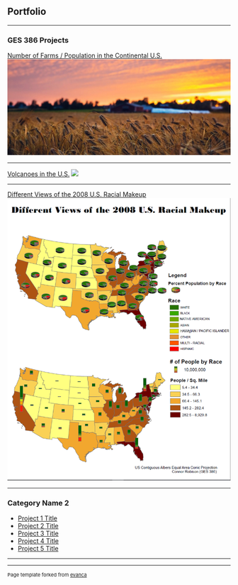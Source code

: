 ## Portfolio

---

### GES 386 Projects 

[Number of Farms / Population in the Continental U.S.](/Project/Project1)
<img src="images/rye_field_at_sunset-by-malin_k-368004-unsplash-1400x600.jpg?raw=true"/>

---
[Volcanoes in the U.S.](/Project/Project2)
<img src="images/mount st.jpg.PNG?raw=true"/>

---
[Different Views of the 2008 U.S. Racial Makeup](/Project/Project3)
<img src="Projects_486/2008.PNG?raw=true"/>

---

### Category Name 2

- [Project 1 Title](http://example.com/)
- [Project 2 Title](http://example.com/)
- [Project 3 Title](http://example.com/)
- [Project 4 Title](http://example.com/)
- [Project 5 Title](http://example.com/)

---




---
<p style="font-size:11px">Page template forked from <a href="https://github.com/evanca/quick-portfolio">evanca</a></p>
<!-- Remove above link if you don't want to attibute -->
